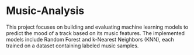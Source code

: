 # Music-Analysis
This project focuses on building and evaluating machine learning models to predict the mood of a track based on its music features. 
The implemented models include Random Forest and k-Nearest Neighbors (KNN), each trained on a dataset containing labeled music samples.
